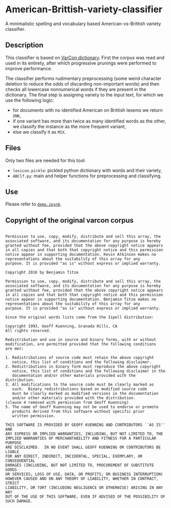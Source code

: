 # American-Brittish-variety-classifier

A minimalistic spelling and vocabulary based American-vs-Brittish variety classifier.

## Description

This classifier is based on [VarCon dictionary](http://wordlist.aspell.net/varcon/). First the corpus was read and used in its entirety, after which progressive prunings were performed to improve performance.

The classifier performs rudimentary preprocessing (some weird character deletion to reduce the odds of discarding non-important words) and then checks all lowercase nonnumerical words if they are present in the dictionary. The final step is assigning variety to the input text, for which we use the following logic:
* for documents with no identified American on Brittish lexems we return `UNK`, 
* if one variant has more than twice as many identified words as the other, we classify the instance as the more frequent variant,
* else we classify it as `MIX`.


## Files

Only two files are needed for this tool:
* `lexicon.pickle`: pickled python dictionary with words and their variety,
* `ABClf.py`: main and helper functions for preprocessing and classifying.

## Use

Please refer to [`demo.ipynb`](demo.ipynb).

## Copyright of the original varcon corpus

```Copyright 2000-2019 by Kevin Atkinson

Permission to use, copy, modify, distribute and sell this array, the
associated software, and its documentation for any purpose is hereby
granted without fee, provided that the above copyright notice appears
in all copies and that both that copyright notice and this permission
notice appear in supporting documentation. Kevin Atkinson makes no
representations about the suitability of this array for any
purpose. It is provided "as is" without express or implied warranty.

Copyright 2016 by Benjamin Titze

Permission to use, copy, modify, distribute and sell this array, the
associated software, and its documentation for any purpose is hereby
granted without fee, provided that the above copyright notice appears
in all copies and that both that copyright notice and this permission
notice appear in supporting documentation. Benjamin Titze makes no
representations about the suitability of this array for any
purpose. It is provided "as is" without express or implied warranty.

Since the original words lists come from the Ispell distribution:

Copyright 1993, Geoff Kuenning, Granada Hills, CA
All rights reserved.

Redistribution and use in source and binary forms, with or without
modification, are permitted provided that the following conditions
are met:

1. Redistributions of source code must retain the above copyright
   notice, this list of conditions and the following disclaimer.
2. Redistributions in binary form must reproduce the above copyright
   notice, this list of conditions and the following disclaimer in the
   documentation and/or other materials provided with the distribution.
3. All modifications to the source code must be clearly marked as
   such.  Binary redistributions based on modified source code
   must be clearly marked as modified versions in the documentation
   and/or other materials provided with the distribution.
(clause 4 removed with permission from Geoff Kuenning)
5. The name of Geoff Kuenning may not be used to endorse or promote
   products derived from this software without specific prior
   written permission.

THIS SOFTWARE IS PROVIDED BY GEOFF KUENNING AND CONTRIBUTORS ``AS IS'' AND
ANY EXPRESS OR IMPLIED WARRANTIES, INCLUDING, BUT NOT LIMITED TO, THE
IMPLIED WARRANTIES OF MERCHANTABILITY AND FITNESS FOR A PARTICULAR PURPOSE
ARE DISCLAIMED.  IN NO EVENT SHALL GEOFF KUENNING OR CONTRIBUTORS BE LIABLE
FOR ANY DIRECT, INDIRECT, INCIDENTAL, SPECIAL, EXEMPLARY, OR CONSEQUENTIAL
DAMAGES (INCLUDING, BUT NOT LIMITED TO, PROCUREMENT OF SUBSTITUTE GOODS
OR SERVICES; LOSS OF USE, DATA, OR PROFITS; OR BUSINESS INTERRUPTION)
HOWEVER CAUSED AND ON ANY THEORY OF LIABILITY, WHETHER IN CONTRACT, STRICT
LIABILITY, OR TORT (INCLUDING NEGLIGENCE OR OTHERWISE) ARISING IN ANY WAY
OUT OF THE USE OF THIS SOFTWARE, EVEN IF ADVISED OF THE POSSIBILITY OF
SUCH DAMAGE.

```